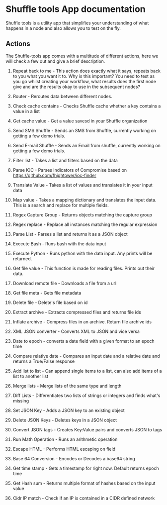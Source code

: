 # Shuffle tools App documentation
Shuffle tools is a utility app that simplifies your understanding of what happens in a node and also allows you to test on the fly.

## Actions
The Shuffle-tools app comes with a multitude of different actions, here we will check a few out and give a brief description. 

1. Repeat back to me - This action does exactly what it says, repeats back to you what you want it to. Why is this important? You need to test as you go whilst creating your workflow, what results does the first node give and are the results okay to use in the subsequent nodes?

2. Router - Reroutes data between different nodes.

3. Check cache contains - Checks Shuffle cache whether a key contains a value in a list

4. Get cache value - Get a value savesd in your Shuffle organization

5. Send SMS Shuffle - Sends an SMS from Shuffle, currently working on getting a few demo trials.

6. Send E-mail Shuffle - Sends an Email from shuffle, currently working on getting a few demo trials.

7. Filter list - Takes a list and filters based on the data

8. Parse IOC - Parses Indicators of Compromise based on https://github.com/fhightower/ioc-finder

9. Translate Value - Takes a list of values and translates it in your input data

10. Map value - Takes a mapping dictionary and translates the input data. This is a search and replace for multiple fields.

11. Regex Capture Group - Returns objects matching the capture group

12. Regex replace - Replace all instances matching the regular expression

13. Parse List - Parses a list and  returns it as a JSON object

14. Execute Bash - Runs bash with the data input

15. Execute Python - Runs python with the data input. Any prints will be returned.

16. Get file value - This function is made for reading files. Prints out their data.

17. Download remote file - Downloads a file from a url

18. Get file meta - Gets file metadata

19. Delete file - Delete's file based on id

20. Extract archive - Extracts compressed files and returns file ids

21. Inflate archive - Compress files in an archive. Return file archive ids

22. XML JSON converter - Converts XML to JSON and vice versa

23. Date to epoch - converts a date field with a given format to an epoch time

24. Compare relative date - Compares an input date and a relative date and returns a True/False response

25. Add list to list - Can append single items to a list, can also add items of a list to another list

26. Merge lists - Merge lists of the same type and length

27. Diff Lists - Differentiates two lists of strings or integers and finds what's missing

28. Set JSON Key - Adds a JSON key to an existing object

29. Delete JSON Keys - Deletes keys in a JSON object

30. Convert JSON tags - Creates Key:Value pairs and converts JSON to tags

31. Run Math Operation - Runs an arithmetic operation

32. Escape HTML - Performs HTML escaping on field

33. Base 64 Conversion - Encodes or Decodes a base64 string

34. Get time stamp - Gets a timestamp for right now. Default returns epoch time

35. Get Hash sum - Returns multiple format of hashes based on the input value

36. Cidr IP match - Check if an IP is contained in a CIDR defined network
